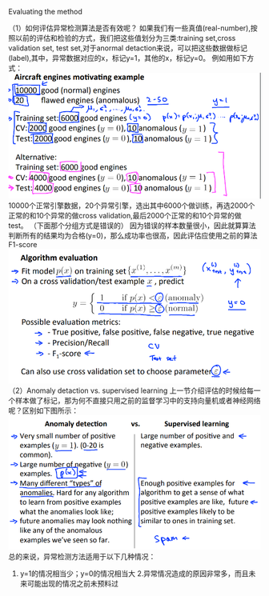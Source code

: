 Evaluating the method

（1）如何评估异常检测算法是否有效呢？
如果我们有一些真值(real-number),按照以前的评估和检验的方式，我们把这些值划分为三类:training set,cross validation set, test set,对于anormal detaction来说，可以把这些数据做标记(label),其中，异常数据对应的x，标记y=1，其他的x，标记y=0。
例如用如下方式：
![](/机器学习/images/82.PNG)
10000个正常引擎数据，20个异常引擎，选出其中6000个做训练，再选2000个正常的和10个异常的做cross validation,最后2000个正常的和10个异常的做test。
（下面那个分组方式是错误的）
因为错误的样本数量很小，因此就算算法判断所有的结果均为合格(y=0)，那么成功率也很高，因此评估应使用之前的算法F1-score
![](/机器学习/images/83.PNG)
（2）Anomaly detaction vs. supervised learning
上一节介绍评估的时候给每一个样本做了标记，那为何不直接只用之前的监督学习中的支持向量机或者神经网络呢？区别如下图所示：
![](/机器学习/images/84.PNG)
总的来说，异常检测方法适用于以下几种情况：
1. y=1的情况相当少；y=0的情况相当大
2.异常情况造成的原因非常多，而且未来可能出现的情况之前未预料过